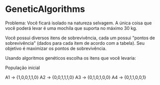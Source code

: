 # GeneticAlgorithms

Problema: Você ficará isolado na natureza selvagem. A única coisa que você poderá levar é uma mochila que suporta no máximo 30 kg. 

Você possui diversos itens de sobrevivência, cada um possui "pontos de sobrevivência" (dados para cada item de acordo com a tabela). Seu objetivo é maximizar os pontos de sobrevivência. 

Usando algoritmos genéticos escolha os itens que você levaria:

População inicial 

A1 -> {1,0,0,1,1,0} 
A2 -> {0,0,1,1,1,0}
A3 -> {0,1,0,1,0,0}
A4 -> {0,1,1,0,0,1}